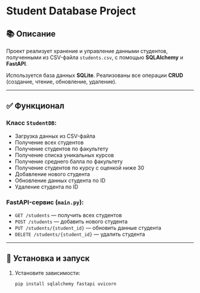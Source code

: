 # Student Database Project

## 📚 Описание
Проект реализует хранение и управление данными студентов, полученными из CSV-файла `students.csv`, с помощью **SQLAlchemy** и **FastAPI**.

Используется база данных **SQLite**. Реализованы все операции **CRUD** (создание, чтение, обновление, удаление).

---

## ✅ Функционал

### Класс `StudentDB`:
- Загрузка данных из CSV-файла
- Получение всех студентов
- Получение студентов по факультету
- Получение списка уникальных курсов
- Получение среднего балла по факультету
- Получение студентов по курсу с оценкой ниже 30
- Добавление нового студента
- Обновление данных студента по ID
- Удаление студента по ID

### FastAPI-сервис (`main.py`):
- `GET /students` — получить всех студентов  
- `POST /students` — добавить нового студента  
- `PUT /students/{student_id}` — обновить данные студента  
- `DELETE /students/{student_id}` — удалить студента  

---

## 🚀 Установка и запуск

1. Установите зависимости:
   ```bash
   pip install sqlalchemy fastapi uvicorn
